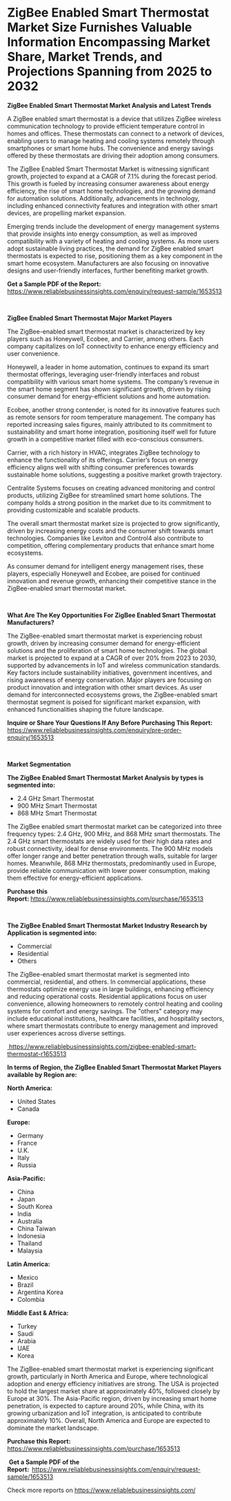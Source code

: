 <p><h1>ZigBee Enabled Smart Thermostat Market Size Furnishes Valuable Information Encompassing Market Share, Market Trends, and Projections Spanning from 2025 to 2032</h1></p><p><strong>ZigBee Enabled Smart Thermostat Market Analysis and Latest Trends</strong></p>
<p><p>A ZigBee enabled smart thermostat is a device that utilizes ZigBee wireless communication technology to provide efficient temperature control in homes and offices. These thermostats can connect to a network of devices, enabling users to manage heating and cooling systems remotely through smartphones or smart home hubs. The convenience and energy savings offered by these thermostats are driving their adoption among consumers.</p><p>The ZigBee Enabled Smart Thermostat Market is witnessing significant growth, projected to expand at a CAGR of 7.1% during the forecast period. This growth is fueled by increasing consumer awareness about energy efficiency, the rise of smart home technologies, and the growing demand for automation solutions. Additionally, advancements in technology, including enhanced connectivity features and integration with other smart devices, are propelling market expansion.</p><p>Emerging trends include the development of energy management systems that provide insights into energy consumption, as well as improved compatibility with a variety of heating and cooling systems. As more users adopt sustainable living practices, the demand for ZigBee enabled smart thermostats is expected to rise, positioning them as a key component in the smart home ecosystem. Manufacturers are also focusing on innovative designs and user-friendly interfaces, further benefiting market growth.</p></p>
<p><strong>Get a Sample PDF of the Report:&nbsp;</strong> <a href="https://www.reliablebusinessinsights.com/enquiry/request-sample/1653513?utm_campaign=3360&utm_medium=2&utm_source=Github&utm_content=ia&utm_term=08032025&utm_id=zigbee-enabled-smart-thermostat">https://www.reliablebusinessinsights.com/enquiry/request-sample/1653513</a></p>
<p>&nbsp;</p>
<p><strong>ZigBee Enabled Smart Thermostat Major Market Players</strong></p>
<p><p>The ZigBee-enabled smart thermostat market is characterized by key players such as Honeywell, Ecobee, and Carrier, among others. Each company capitalizes on IoT connectivity to enhance energy efficiency and user convenience. </p><p>Honeywell, a leader in home automation, continues to expand its smart thermostat offerings, leveraging user-friendly interfaces and robust compatibility with various smart home systems. The company’s revenue in the smart home segment has shown significant growth, driven by rising consumer demand for energy-efficient solutions and home automation.</p><p>Ecobee, another strong contender, is noted for its innovative features such as remote sensors for room temperature management. The company has reported increasing sales figures, mainly attributed to its commitment to sustainability and smart home integration, positioning itself well for future growth in a competitive market filled with eco-conscious consumers.</p><p>Carrier, with a rich history in HVAC, integrates ZigBee technology to enhance the functionality of its offerings. Carrier’s focus on energy efficiency aligns well with shifting consumer preferences towards sustainable home solutions, suggesting a positive market growth trajectory.</p><p>Centralite Systems focuses on creating advanced monitoring and control products, utilizing ZigBee for streamlined smart home solutions. The company holds a strong position in the market due to its commitment to providing customizable and scalable products.</p><p>The overall smart thermostat market size is projected to grow significantly, driven by increasing energy costs and the consumer shift towards smart technologies. Companies like Leviton and Control4 also contribute to competition, offering complementary products that enhance smart home ecosystems.</p><p>As consumer demand for intelligent energy management rises, these players, especially Honeywell and Ecobee, are poised for continued innovation and revenue growth, enhancing their competitive stance in the ZigBee-enabled smart thermostat market.</p></p>
<p>&nbsp;</p>
<p><strong>What Are The Key Opportunities For ZigBee Enabled Smart Thermostat Manufacturers?</strong></p>
<p><p>The ZigBee-enabled smart thermostat market is experiencing robust growth, driven by increasing consumer demand for energy-efficient solutions and the proliferation of smart home technologies. The global market is projected to expand at a CAGR of over 20% from 2023 to 2030, supported by advancements in IoT and wireless communication standards. Key factors include sustainability initiatives, government incentives, and rising awareness of energy conservation. Major players are focusing on product innovation and integration with other smart devices. As user demand for interconnected ecosystems grows, the ZigBee-enabled smart thermostat segment is poised for significant market expansion, with enhanced functionalities shaping the future landscape.</p></p>
<p><strong>Inquire or Share Your Questions If Any Before Purchasing This Report:</strong> <a href="https://www.reliablebusinessinsights.com/enquiry/pre-order-enquiry/1653513?utm_campaign=3360&utm_medium=2&utm_source=Github&utm_content=ia&utm_term=08032025&utm_id=zigbee-enabled-smart-thermostat">https://www.reliablebusinessinsights.com/enquiry/pre-order-enquiry/1653513</a></p>
<p>&nbsp;</p>
<p><strong>Market Segmentation</strong></p>
<p><strong>The ZigBee Enabled Smart Thermostat Market Analysis by types is segmented into:</strong></p>
<p><ul><li>2.4 GHz Smart Thermostat</li><li>900 MHz Smart Thermostat</li><li>868 MHz Smart Thermostat</li></ul></p>
<p><p>The ZigBee enabled smart thermostat market can be categorized into three frequency types: 2.4 GHz, 900 MHz, and 868 MHz smart thermostats. The 2.4 GHz smart thermostats are widely used for their high data rates and robust connectivity, ideal for dense environments. The 900 MHz models offer longer range and better penetration through walls, suitable for larger homes. Meanwhile, 868 MHz thermostats, predominantly used in Europe, provide reliable communication with lower power consumption, making them effective for energy-efficient applications.</p></p>
<p><strong>Purchase this Report:&nbsp;</strong><a href="https://www.reliablebusinessinsights.com/purchase/1653513?utm_campaign=3360&utm_medium=2&utm_source=Github&utm_content=ia&utm_term=08032025&utm_id=zigbee-enabled-smart-thermostat">https://www.reliablebusinessinsights.com/purchase/1653513</a></p>
<p>&nbsp;</p>
<p><strong>The ZigBee Enabled Smart Thermostat Market Industry Research by Application is segmented into:</strong></p>
<p><ul><li>Commercial</li><li>Residential</li><li>Others</li></ul></p>
<p><p>The ZigBee-enabled smart thermostat market is segmented into commercial, residential, and others. In commercial applications, these thermostats optimize energy use in large buildings, enhancing efficiency and reducing operational costs. Residential applications focus on user convenience, allowing homeowners to remotely control heating and cooling systems for comfort and energy savings. The "others" category may include educational institutions, healthcare facilities, and hospitality sectors, where smart thermostats contribute to energy management and improved user experiences across diverse settings.</p></p>
<p><a href="https://www.reliablebusinessinsights.com/zigbee-enabled-smart-thermostat-r1653513?utm_campaign=3360&utm_medium=2&utm_source=Github&utm_content=ia&utm_term=08032025&utm_id=zigbee-enabled-smart-thermostat">&nbsp;https://www.reliablebusinessinsights.com/zigbee-enabled-smart-thermostat-r1653513</a></p>
<p><strong>In terms of Region, the ZigBee Enabled Smart Thermostat Market Players available by Region are:</strong></p>
<p>
    <p> <strong> North America: </strong>
        <ul>
            <li>United States</li>
            <li>Canada</li>
        </ul>
        </p> 
    <p> <strong> Europe: </strong>
        <ul>
            <li>Germany</li>
            <li>France</li>
            <li>U.K.</li>
            <li>Italy</li>
            <li>Russia</li>
        </ul>
        </p> 
    <p> <strong> Asia-Pacific: </strong>
        <ul>
            <li>China</li>
            <li>Japan</li>
            <li>South Korea</li>
            <li>India</li>
            <li>Australia</li>
            <li>China Taiwan</li>
            <li>Indonesia</li>
            <li>Thailand</li>
            <li>Malaysia</li>
        </ul>
        </p> 
    <p> <strong> Latin America: </strong>
        <ul>
            <li>Mexico</li>
            <li>Brazil</li>
            <li>Argentina Korea</li>
            <li>Colombia</li>
        </ul>
        </p> 
    <p> <strong> Middle East & Africa: </strong>
        <ul>
            <li>Turkey</li>
            <li>Saudi</li>
            <li>Arabia</li>
            <li>UAE</li>
            <li>Korea</li>
        </ul>
    </p>
    </p>
<p><p>The ZigBee-enabled smart thermostat market is experiencing significant growth, particularly in North America and Europe, where technological adoption and energy efficiency initiatives are strong. The USA is projected to hold the largest market share at approximately 40%, followed closely by Europe at 30%. The Asia-Pacific region, driven by increasing smart home penetration, is expected to capture around 20%, while China, with its growing urbanization and IoT integration, is anticipated to contribute approximately 10%. Overall, North America and Europe are expected to dominate the market landscape.</p></p>
<p><strong>Purchase this Report: </strong><a href="https://www.reliablebusinessinsights.com/purchase/1653513?utm_campaign=3360&utm_medium=2&utm_source=Github&utm_content=ia&utm_term=08032025&utm_id=zigbee-enabled-smart-thermostat">https://www.reliablebusinessinsights.com/purchase/1653513</a></p>
<p>&nbsp;<strong>Get a Sample PDF of the Report:&nbsp;&nbsp;</strong><a href="https://www.reliablebusinessinsights.com/enquiry/request-sample/1653513?utm_campaign=3360&utm_medium=2&utm_source=Github&utm_content=ia&utm_term=08032025&utm_id=zigbee-enabled-smart-thermostat">https://www.reliablebusinessinsights.com/enquiry/request-sample/1653513</a></p>
<p><strong></strong></p>
<p>Check more reports on <a href="https://www.reliablebusinessinsights.com/?utm_campaign=3360&utm_medium=2&utm_source=Github&utm_content=ia&utm_term=08032025&utm_id=zigbee-enabled-smart-thermostat">https://www.reliablebusinessinsights.com/</a></p>